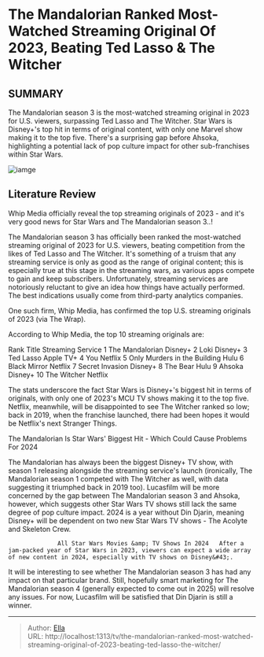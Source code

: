 # The Mandalorian Ranked Most-Watched Streaming Original Of 2023, Beating Ted Lasso &amp; The Witcher


## SUMMARY 



  The Mandalorian season 3 is the most-watched streaming original in 2023 for U.S. viewers, surpassing Ted Lasso and The Witcher.   Star Wars is Disney&#43;&#39;s top hit in terms of original content, with only one Marvel show making it to the top five.   There&#39;s a surprising gap before Ahsoka, highlighting a potential lack of pop culture impact for other sub-franchises within Star Wars.  

![iamge](https://static1.srcdn.com/wordpress/wp-content/uploads/2020/01/The-Mandalorian-Witcher.jpg)

## Literature Review
Whip Media officially reveal the top streaming originals of 2023 - and it&#39;s very good news for Star Wars and The Mandalorian season 3..!




The Mandalorian season 3 has officially been ranked the most-watched streaming original of 2023 for U.S. viewers, beating competition from the likes of Ted Lasso and The Witcher. It&#39;s something of a truism that any streaming service is only as good as the range of original content; this is especially true at this stage in the streaming wars, as various apps compete to gain and keep subscribers. Unfortunately, streaming services are notoriously reluctant to give an idea how things have actually performed. The best indications usually come from third-party analytics companies.




One such firm, Whip Media, has confirmed the top U.S. streaming originals of 2023 (via The Wrap).

          

According to Whip Media, the top 10 streaming originals are:

 Rank  Title  Streaming Service   1  The Mandalorian  Disney&#43;   2  Loki  Disney&#43;   3  Ted Lasso  Apple TV&#43;   4  You  Netflix   5  Only Murders in the Building  Hulu   6  Black Mirror  Netflix   7  Secret Invasion  Disney&#43;   8  The Bear  Hulu   9  Ahsoka  Disney&#43;   10  The Witcher  Netflix   






The stats underscore the fact Star Wars is Disney&#43;&#39;s biggest hit in terms of originals, with only one of 2023&#39;s MCU TV shows making it to the top five. Netflix, meanwhile, will be disappointed to see The Witcher ranked so low; back in 2019, when the franchise launched, there had been hopes it would be Netflix&#39;s next Stranger Things.


 The Mandalorian Is Star Wars&#39; Biggest Hit - Which Could Cause Problems For 2024 
          

The Mandalorian has always been the biggest Disney&#43; TV show, with season 1 releasing alongside the streaming service&#39;s launch (ironically, The Mandalorian season 1 competed with The Witcher as well, with data suggesting it triumphed back in 2019 too). Lucasfilm will be more concerned by the gap between The Mandalorian season 3 and Ahsoka, however, which suggests other Star Wars TV shows still lack the same degree of pop culture impact. 2024 is a year without Din Djarin, meaning Disney&#43; will be dependent on two new Star Wars TV shows - The Acolyte and Skeleton Crew.




                  All Star Wars Movies &amp; TV Shows In 2024   After a jam-packed year of Star Wars in 2023, viewers can expect a wide array of new content in 2024, especially with TV shows on Disney&#43;.    

It will be interesting to see whether The Mandalorian season 3 has had any impact on that particular brand. Still, hopefully smart marketing for The Mandalorian season 4 (generally expected to come out in 2025) will resolve any issues. For now, Lucasfilm will be satisfied that Din Djarin is still a winner.



---

> Author: [Ella](https://instagram.hk.cn/)  
> URL: http://localhost:1313/tv/the-mandalorian-ranked-most-watched-streaming-original-of-2023-beating-ted-lasso-the-witcher/  

